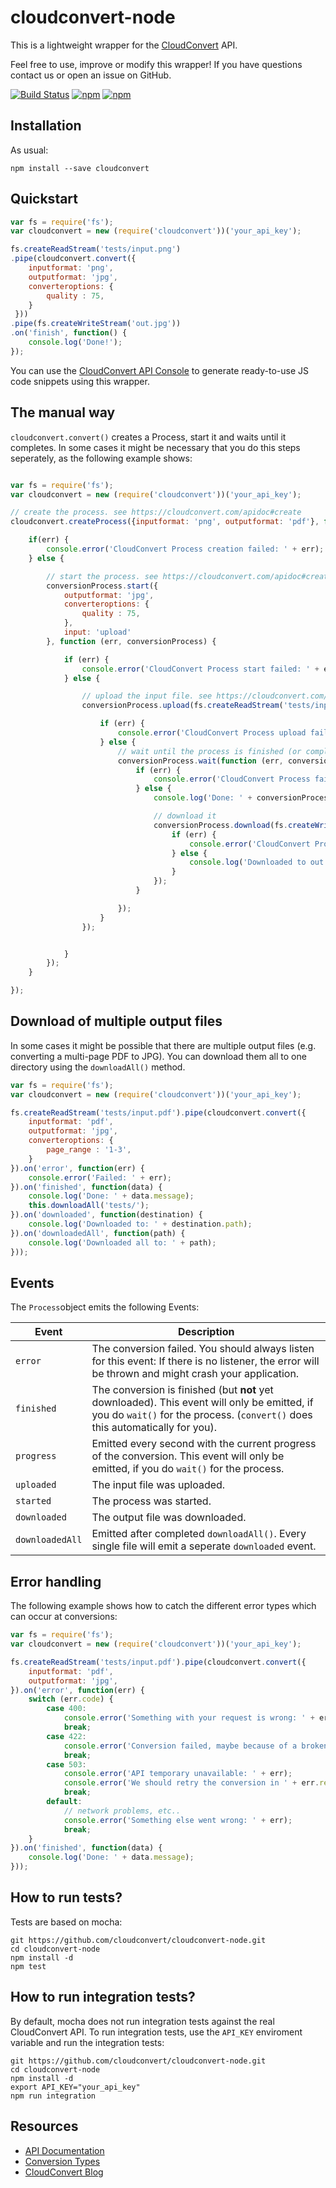 cloudconvert-node
=======================
This is a lightweight wrapper for the [CloudConvert](https://cloudconvert.com) API.

Feel free to use, improve or modify this wrapper! If you have questions contact us or open an issue on GitHub.


[![Build Status](https://travis-ci.org/cloudconvert/cloudconvert-node.svg?branch=master)](https://travis-ci.org/cloudconvert/cloudconvert-node)
[![npm](https://img.shields.io/npm/v/cloudconvert.svg)](https://www.npmjs.com/package/cloudconvert)
[![npm](https://img.shields.io/npm/dt/cloudconvert.svg)](https://www.npmjs.com/package/cloudconvert)

Installation
-------------------
As usual:

    npm install --save cloudconvert
    

Quickstart
-------------------
```js
var fs = require('fs');
var cloudconvert = new (require('cloudconvert'))('your_api_key');

fs.createReadStream('tests/input.png')
.pipe(cloudconvert.convert({
    inputformat: 'png',
    outputformat: 'jpg',
    converteroptions: {
        quality : 75,
    }
 }))
.pipe(fs.createWriteStream('out.jpg'))
.on('finish', function() {
    console.log('Done!');
});
```
You can use the [CloudConvert API Console](https://cloudconvert.com/apiconsole) to generate ready-to-use JS code snippets using this wrapper.



The manual way
-------------------
``cloudconvert.convert()`` creates a Process, start it and waits until it completes. In some cases it might be necessary that you do this steps seperately, as the following example shows:

```js

var fs = require('fs');
var cloudconvert = new (require('cloudconvert'))('your_api_key');

// create the process. see https://cloudconvert.com/apidoc#create
cloudconvert.createProcess({inputformat: 'png', outputformat: 'pdf'}, function(err, conversionProcess) {

    if(err) {
        console.error('CloudConvert Process creation failed: ' + err);
    } else {

        // start the process. see https://cloudconvert.com/apidoc#create
        conversionProcess.start({
            outputformat: 'jpg',
            converteroptions: {
                quality : 75,
            },
            input: 'upload'
        }, function (err, conversionProcess) {

            if (err) {
                console.error('CloudConvert Process start failed: ' + err);
            } else {

                // upload the input file. see https://cloudconvert.com/apidoc#upload
                conversionProcess.upload(fs.createReadStream('tests/input.png'), null, function (err, conversionProcess) {

                    if (err) {
                        console.error('CloudConvert Process upload failed: ' + err);
                    } else {
                        // wait until the process is finished (or completed with an error)
                        conversionProcess.wait(function (err, conversionProcess) {
                            if (err) {
                                console.error('CloudConvert Process failed: ' + err);
                            } else {
                                console.log('Done: ' + conversionProcess.data.message);

                                // download it
                                conversionProcess.download(fs.createWriteStream("out.jpg"), null, function (err, conversionProcess) {
                                    if (err) {
                                        console.error('CloudConvert Process download failed: ' + err);
                                    } else {
                                        console.log('Downloaded to out.jpg');
                                    }
                                });
                            }

                        });
                    }
                });


            }
        });
    }

});
```


Download of multiple output files
-------------------

In some cases it might be possible that there are multiple output files (e.g. converting a multi-page PDF to JPG). You can download them all to one directory using the ``downloadAll()`` method.

```js
var fs = require('fs');
var cloudconvert = new (require('cloudconvert'))('your_api_key');

fs.createReadStream('tests/input.pdf').pipe(cloudconvert.convert({
    inputformat: 'pdf',
    outputformat: 'jpg',
    converteroptions: {
        page_range : '1-3',
    }
}).on('error', function(err) {
    console.error('Failed: ' + err);
}).on('finished', function(data) {
    console.log('Done: ' + data.message);
    this.downloadAll('tests/');
}).on('downloaded', function(destination) {
    console.log('Downloaded to: ' + destination.path);
}).on('downloadedAll', function(path) {
    console.log('Downloaded all to: ' + path);
}));

```


Events
-----------------
The ``Process``object emits the following Events:

Event|Description
------|------------
``error``| The conversion failed. You should always listen for this event: If there is no listener, the error will be thrown and might crash your application.
``finished``| The conversion is finished (but **not** yet downloaded). This event will only be emitted, if you do ``wait()`` for the process. (``convert()`` does this automatically for you).
``progress``|Emitted every second with the current progress of the conversion. This event will only be emitted, if you do ``wait()`` for the process. 
``uploaded``|The input file was uploaded.
``started``|The process was started.
``downloaded``|The output file was downloaded.
``downloadedAll``|Emitted after  completed ``downloadAll()``. Every single file will emit a seperate ``downloaded`` event.


Error handling
-----------------
The following example shows how to catch the different error types which can occur at conversions:

```js
var fs = require('fs');
var cloudconvert = new (require('cloudconvert'))('your_api_key');

fs.createReadStream('tests/input.pdf').pipe(cloudconvert.convert({
    inputformat: 'pdf',
    outputformat: 'jpg',
}).on('error', function(err) {
    switch (err.code) {
        case 400:
            console.error('Something with your request is wrong: ' + err);
            break;
        case 422:
            console.error('Conversion failed, maybe because of a broken input file: ' + err);
            break;
        case 503:
            console.error('API temporary unavailable: ' + err);
            console.error('We should retry the conversion in ' + err.retryAfter + ' seconds');
            break;
        default:
            // network problems, etc..
            console.error('Something else went wrong: ' + err);
            break;
    }
}).on('finished', function(data) {
    console.log('Done: ' + data.message);
}));

```



How to run tests?
-----------------

Tests are based on mocha: 

    git https://github.com/cloudconvert/cloudconvert-node.git
    cd cloudconvert-node
    npm install -d
    npm test



How to run integration tests?
-----------------

By default, mocha does not run integration tests against the real CloudConvert API. To run integration tests, use the `API_KEY` enviroment variable and run the integration tests:

    git https://github.com/cloudconvert/cloudconvert-node.git
    cd cloudconvert-node
    npm install -d
    export API_KEY="your_api_key"
    npm run integration
    

Resources
---------

* [API Documentation](https://cloudconvert.com/api)
* [Conversion Types](https://cloudconvert.com/formats)
* [CloudConvert Blog](https://cloudconvert.com/blog)
